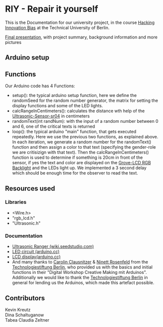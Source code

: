 # RIY - Repair it yourself
This is the Documentation for our university project, in the course [Hacking Innovation Bias](https://moseskonto.tu-berlin.de/moses/modultransfersystem/bolognamodule/beschreibung/anzeigen.html;jsessionid=ObAu5fcd4ZbIFyQYRfJkT4t84GxhwX-60i1GFf0u.moseskonto?nummer=50836&version=3&sprache=1) at the Technical University of Berlin.

[Final presentation](/RIY.pdf), with project summary, background information and more pictures


## Arduino setup
<ToDo>


## Functions
Our Arduino code has 4 Functions: 
* setup(): the typical arduino setup function, here we define the randomSeed for the random number generator, the <LCDs groove text> matrix for setting the display functions and some of the LED lights.
* calcRangeInCentimeters(): calculates the distance wth help of the [Ultrasonic-Sensor-sr04](https://create.arduino.cc/projecthub/abdularbi17/ultrasonic-sensor-hc-sr04-with-arduino-tutorial-327ff6) in centimeters
* randomText(int randNum): with the input of a random number between 0 and 6, one of the critical texts is returned
* loop(): the typical arduino "main" function, that gets executed repeatedly. Here we use the previous two functions, as explained above.
In each iteration, we generate a random number for the randomText() function and then assign a color to that text (specifying the gender-role we are critisizign with that text). Then the calcRangeInCentimeters() function is used to determine if something is 20cm in front of the sensor, if yes the text and color are displayed on the [Grove-LCD RGB Backlight](https://wiki.seeedstudio.com/Grove-LCD_RGB_Backlight/) and the LEDs light up. We implemented a 3 second delay which should be enough time for the observer to read the text. 

## Resources used
### Libraries
* <Wire.h>
* "rgb_lcd.h"
* "Ultrasonic.h"
### Documentation
* [Ultrasonic Ranger (wiki.seedstudio.com)](https://wiki.seeedstudio.com/Grove-Ultrasonic_Ranger/)
* [LED circuit (arduino.cc)](https://create.arduino.cc/projecthub/rowan07/make-a-simple-led-circuit-ce8308)
* [LCD display(arduino.cc)](https://docs.arduino.cc/learn/electronics/lcd-displays)
* And many thanks to [Carolin Clausnitzer](https://www.technologiestiftung-berlin.de/profil/team/carolin-clausnitzer) & [Ninett Rosenfeld](https://www.technologiestiftung-berlin.de/profil/team/ninett-rosenfeld) from the [Technologiestiftung Berlin](https://www.technologiestiftung-berlin.de/), who provided us with the basics and initial functions in their "Digital Workshop Creative Making mit Arduinos". Additionally we would like to thank the [Technologiestiftung Berlin](https://www.technologiestiftung-berlin.de/) in general for lending us the Arduinos, which made this artefact possible.

## Contributors
Kevin Kreutz  
Dina Schaltuganow  
Tabea Claudia Zeltner
